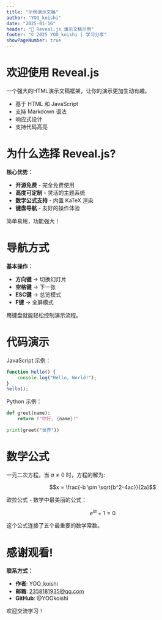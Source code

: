 ```yaml
---
title: "示例演示文稿"
author: "YOO_koishi"
date: "2025-01-16"
header: "🎯 Reveal.js 演示文稿示例"
footer: "© 2025 YOO_koishi | 学习分享"
showPageNumber: true
---
```


# 欢迎使用 Reveal.js

一个强大的HTML演示文稿框架，让你的演示更加生动有趣。

- 基于 HTML 和 JavaScript
- 支持 Markdown 语法
- 响应式设计
- 支持代码高亮

# 为什么选择 Reveal.js?

**核心优势：**

- **开源免费** - 完全免费使用
- **高度可定制** - 灵活的主题系统
- **数学公式支持** - 内置 KaTeX 渲染
- **键盘导航** - 友好的操作体验

简单易用，功能强大！

# 导航方式

**基本操作：**

- **方向键** → 切换幻灯片
- **空格键** → 下一张
- **ESC键** → 总览模式
- **F键** → 全屏模式

用键盘就能轻松控制演示流程。

# 代码演示

JavaScript 示例：

```javascript
function hello() {
    console.log("Hello, World!");
}
hello();
```

Python 示例：

```python
def greet(name):
    return f"你好, {name}!"
    
print(greet("世界"))
```

# 数学公式

一元二次方程，当 $a \ne 0$ 时，方程的解为:

$$x = \frac{-b \pm \sqrt{b^2-4ac}}{2a}$$

欧拉公式 - 数学中最美丽的公式：

$$e^{i\pi} + 1 = 0$$

这个公式连接了五个最重要的数学常数。

# 感谢观看!
 


**联系方式：**

- **作者**: YOO_koishi
- **邮箱**: 2358181935@qq.com
- **GitHub**: @YOOkoishi

欢迎交流学习！
